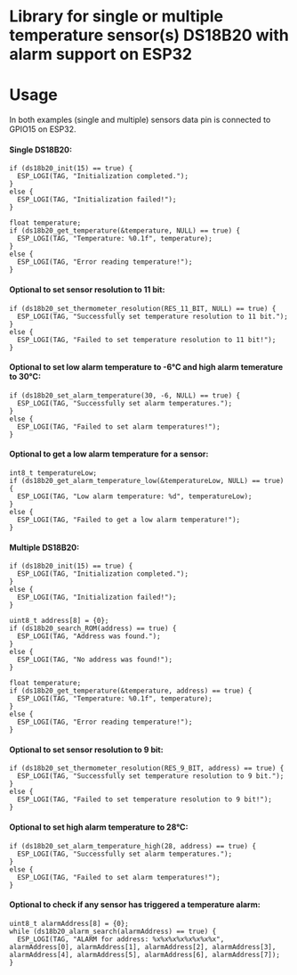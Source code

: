 # Library for single or multiple temperature sensor(s) DS18B20 with alarm support on ESP32
# Usage
In both examples (single and multiple) sensors data pin is connected to GPIO15 on ESP32.

#### Single DS18B20: ####

```
if (ds18b20_init(15) == true) {
  ESP_LOGI(TAG, "Initialization completed.");
}
else {
  ESP_LOGI(TAG, "Initialization failed!");
}

float temperature;
if (ds18b20_get_temperature(&temperature, NULL) == true) {
  ESP_LOGI(TAG, "Temperature: %0.1f", temperature);
}
else {
  ESP_LOGI(TAG, "Error reading temperature!");
}
```

#### Optional to set sensor resolution to 11 bit: ####

```
if (ds18b20_set_thermometer_resolution(RES_11_BIT, NULL) == true) {
  ESP_LOGI(TAG, "Successfully set temperature resolution to 11 bit.");
}
else {
  ESP_LOGI(TAG, "Failed to set temperature resolution to 11 bit!");
}	
```

#### Optional to set low alarm temperature to -6°C and high alarm temerature to 30°C: ####

```
if (ds18b20_set_alarm_temperature(30, -6, NULL) == true) {
  ESP_LOGI(TAG, "Successfully set alarm temperatures.");
}
else {
  ESP_LOGI(TAG, "Failed to set alarm temperatures!");
}
```

#### Optional to get a low alarm temperature for a sensor: ####

```
int8_t temperatureLow;
if (ds18b20_get_alarm_temperature_low(&temperatureLow, NULL) == true) {
  ESP_LOGI(TAG, "Low alarm temperature: %d", temperatureLow);
}
else {
  ESP_LOGI(TAG, "Failed to get a low alarm temperature!");
}
```

#### Multiple DS18B20: ####

```
if (ds18b20_init(15) == true) {
  ESP_LOGI(TAG, "Initialization completed.");
}
else {
  ESP_LOGI(TAG, "Initialization failed!");
}

uint8_t address[8] = {0};
if (ds18b20_search_ROM(address) == true) {
  ESP_LOGI(TAG, "Address was found.");
}
else {
  ESP_LOGI(TAG, "No address was found!");
}

float temperature;
if (ds18b20_get_temperature(&temperature, address) == true) {
  ESP_LOGI(TAG, "Temperature: %0.1f", temperature);
}
else {
  ESP_LOGI(TAG, "Error reading temperature!");
}
```

#### Optional to set sensor resolution to 9 bit: ####

```
if (ds18b20_set_thermometer_resolution(RES_9_BIT, address) == true) {
  ESP_LOGI(TAG, "Successfully set temperature resolution to 9 bit.");
}
else {
  ESP_LOGI(TAG, "Failed to set temperature resolution to 9 bit!");
}	
```

#### Optional to set high alarm temperature to 28°C: ####

```
if (ds18b20_set_alarm_temperature_high(28, address) == true) {
  ESP_LOGI(TAG, "Successfully set alarm temperatures.");
}
else {
  ESP_LOGI(TAG, "Failed to set alarm temperatures!");
}
```

#### Optional to check if any sensor has triggered a temperature alarm: ####

```
uint8_t alarmAddress[8] = {0};
while (ds18b20_alarm_search(alarmAddress) == true) {
  ESP_LOGI(TAG, "ALARM for address: %x%x%x%x%x%x%x%x", alarmAddress[0], alarmAddress[1], alarmAddress[2], alarmAddress[3], alarmAddress[4], alarmAddress[5], alarmAddress[6], alarmAddress[7]);
}
```
